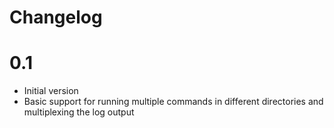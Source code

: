 # Changelog

# 0.1
- Initial version
- Basic support for running multiple commands in different directories and multiplexing the log output